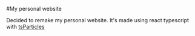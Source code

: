 #My personal website

Decided to remake my personal website. It's made using react typescript with [tsParticles](https://particles.js.org/)